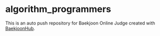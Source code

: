 # algorithm_programmers
This is an auto push repository for Baekjoon Online Judge created with [BaekjoonHub](https://github.com/BaekjoonHub/BaekjoonHub).
